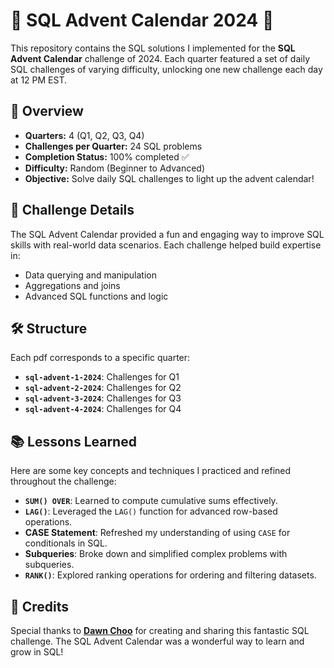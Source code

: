 # 🎄 SQL Advent Calendar 2024 🎄

This repository contains the SQL solutions I implemented for the **SQL Advent Calendar** challenge of 2024. Each quarter featured a set of daily SQL challenges of varying difficulty, unlocking one new challenge each day at 12 PM EST.

## 🌟 Overview

- **Quarters:** 4 (Q1, Q2, Q3, Q4)
- **Challenges per Quarter:** 24 SQL problems
- **Completion Status:** 100% completed ✅
- **Difficulty:** Random (Beginner to Advanced)
- **Objective:** Solve daily SQL challenges to light up the advent calendar!

## 📝 Challenge Details

The SQL Advent Calendar provided a fun and engaging way to improve SQL skills with real-world data scenarios. Each challenge helped build expertise in:
- Data querying and manipulation
- Aggregations and joins
- Advanced SQL functions and logic

## 🛠️ Structure

Each pdf corresponds to a specific quarter:
- **`sql-advent-1-2024`**: Challenges for Q1
- **`sql-advent-2-2024`**: Challenges for Q2
- **`sql-advent-3-2024`**: Challenges for Q3
- **`sql-advent-4-2024`**: Challenges for Q4

## 📚 Lessons Learned

Here are some key concepts and techniques I practiced and refined throughout the challenge:
- **`SUM() OVER`**: Learned to compute cumulative sums effectively.
- **`LAG()`**: Leveraged the `LAG()` function for advanced row-based operations.
- **CASE Statement**: Refreshed my understanding of using `CASE` for conditionals in SQL.
- **Subqueries**: Broke down and simplified complex problems with subqueries.
- **`RANK()`**: Explored ranking operations for ordering and filtering datasets.

## 📣 Credits

Special thanks to **[Dawn Choo](https://www.linkedin.com/in/data-dawn/)** for creating and sharing this fantastic SQL challenge. The SQL Advent Calendar was a wonderful way to learn and grow in SQL!

